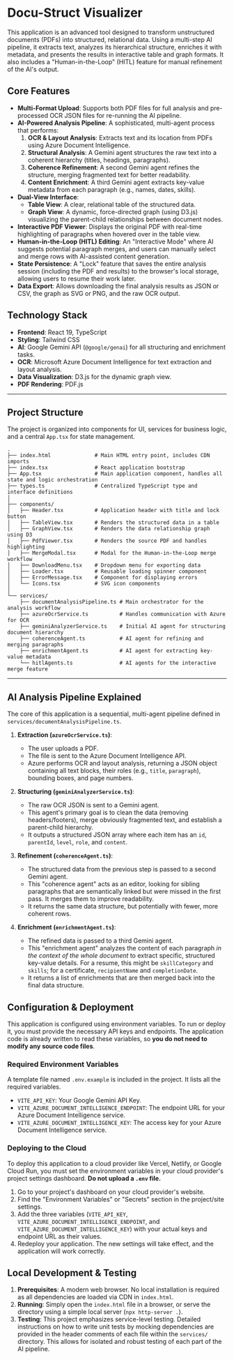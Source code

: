 # Docu-Struct Visualizer

This application is an advanced tool designed to transform unstructured documents (PDFs) into structured, relational data. Using a multi-step AI pipeline, it extracts text, analyzes its hierarchical structure, enriches it with metadata, and presents the results in interactive table and graph formats. It also includes a "Human-in-the-Loop" (HITL) feature for manual refinement of the AI's output.

## Core Features

*   **Multi-Format Upload**: Supports both PDF files for full analysis and pre-processed OCR JSON files for re-running the AI pipeline.
*   **AI-Powered Analysis Pipeline**: A sophisticated, multi-agent process that performs:
    1.  **OCR & Layout Analysis**: Extracts text and its location from PDFs using Azure Document Intelligence.
    2.  **Structural Analysis**: A Gemini agent structures the raw text into a coherent hierarchy (titles, headings, paragraphs).
    3.  **Coherence Refinement**: A second Gemini agent refines the structure, merging fragmented text for better readability.
    4.  **Content Enrichment**: A third Gemini agent extracts key-value metadata from each paragraph (e.g., names, dates, skills).
*   **Dual-View Interface**:
    *   **Table View**: A clear, relational table of the structured data.
    *   **Graph View**: A dynamic, force-directed graph (using D3.js) visualizing the parent-child relationships between document nodes.
*   **Interactive PDF Viewer**: Displays the original PDF with real-time highlighting of paragraphs when hovered over in the table view.
*   **Human-in-the-Loop (HITL) Editing**: An "Interactive Mode" where AI suggests potential paragraph merges, and users can manually select and merge rows with AI-assisted content generation.
*   **State Persistence**: A "Lock" feature that saves the entire analysis session (including the PDF and results) to the browser's local storage, allowing users to resume their work later.
*   **Data Export**: Allows downloading the final analysis results as JSON or CSV, the graph as SVG or PNG, and the raw OCR output.

## Technology Stack

*   **Frontend**: React 19, TypeScript
*   **Styling**: Tailwind CSS
*   **AI**: Google Gemini API (`@google/genai`) for all structuring and enrichment tasks.
*   **OCR**: Microsoft Azure Document Intelligence for text extraction and layout analysis.
*   **Data Visualization**: D3.js for the dynamic graph view.
*   **PDF Rendering**: PDF.js

---

## Project Structure

The project is organized into components for UI, services for business logic, and a central `App.tsx` for state management.

```
.
├── index.html              # Main HTML entry point, includes CDN imports
├── index.tsx               # React application bootstrap
├── App.tsx                 # Main application component, handles all state and logic orchestration
├── types.ts                # Centralized TypeScript type and interface definitions
│
├── components/
│   ├── Header.tsx          # Application header with title and lock button
│   ├── TableView.tsx       # Renders the structured data in a table
│   ├── GraphView.tsx       # Renders the data relationship graph using D3
│   ├── PdfViewer.tsx       # Renders the source PDF and handles highlighting
│   ├── MergeModal.tsx      # Modal for the Human-in-the-Loop merge workflow
│   ├── DownloadMenu.tsx    # Dropdown menu for exporting data
│   ├── Loader.tsx          # Reusable loading spinner component
│   ├── ErrorMessage.tsx    # Component for displaying errors
│   └── Icons.tsx           # SVG icon components
│
└── services/
    ├── documentAnalysisPipeline.ts # Main orchestrator for the analysis workflow
    ├── azureOcrService.ts          # Handles communication with Azure for OCR
    ├── geminiAnalyzerService.ts    # Initial AI agent for structuring document hierarchy
    ├── coherenceAgent.ts           # AI agent for refining and merging paragraphs
    ├── enrichmentAgent.ts          # AI agent for extracting key-value metadata
    └── hitlAgents.ts               # AI agents for the interactive merge feature
```

---

## AI Analysis Pipeline Explained

The core of this application is a sequential, multi-agent pipeline defined in `services/documentAnalysisPipeline.ts`.

1.  **Extraction (`azureOcrService.ts`)**:
    *   The user uploads a PDF.
    *   The file is sent to the Azure Document Intelligence API.
    *   Azure performs OCR and layout analysis, returning a JSON object containing all text blocks, their roles (e.g., `title`, `paragraph`), bounding boxes, and page numbers.

2.  **Structuring (`geminiAnalyzerService.ts`)**:
    *   The raw OCR JSON is sent to a Gemini agent.
    *   This agent's primary goal is to clean the data (removing headers/footers), merge obviously fragmented text, and establish a parent-child hierarchy.
    *   It outputs a structured JSON array where each item has an `id`, `parentId`, `level`, `role`, and `content`.

3.  **Refinement (`coherenceAgent.ts`)**:
    *   The structured data from the previous step is passed to a second Gemini agent.
    *   This "coherence agent" acts as an editor, looking for sibling paragraphs that are semantically linked but were missed in the first pass. It merges them to improve readability.
    *   It returns the same data structure, but potentially with fewer, more coherent rows.

4.  **Enrichment (`enrichmentAgent.ts`)**:
    *   The refined data is passed to a third Gemini agent.
    *   This "enrichment agent" analyzes the content of each paragraph *in the context of the whole document* to extract specific, structured key-value details. For a resume, this might be `skillCategory` and `skills`; for a certificate, `recipientName` and `completionDate`.
    *   It returns a list of enrichments that are then merged back into the final data structure.

## Configuration & Deployment

This application is configured using environment variables. To run or deploy it, you must provide the necessary API keys and endpoints. The application code is already written to read these variables, so **you do not need to modify any source code files**.

### Required Environment Variables

A template file named `.env.example` is included in the project. It lists all the required variables.

*   `VITE_API_KEY`: Your Google Gemini API Key.
*   `VITE_AZURE_DOCUMENT_INTELLIGENCE_ENDPOINT`: The endpoint URL for your Azure Document Intelligence service.
*   `VITE_AZURE_DOCUMENT_INTELLIGENCE_KEY`: The access key for your Azure Document Intelligence service.

### Deploying to the Cloud

To deploy this application to a cloud provider like Vercel, Netlify, or Google Cloud Run, you must set the environment variables in your cloud provider's project settings dashboard. **Do not upload a `.env` file.**

1.  Go to your project's dashboard on your cloud provider's website.
2.  Find the "Environment Variables" or "Secrets" section in the project/site settings.
3.  Add the three variables (`VITE_API_KEY`, `VITE_AZURE_DOCUMENT_INTELLIGENCE_ENDPOINT`, and `VITE_AZURE_DOCUMENT_INTELLIGENCE_KEY`) with your actual keys and endpoint URL as their values.
4.  Redeploy your application. The new settings will take effect, and the application will work correctly.

## Local Development & Testing

1.  **Prerequisites**: A modern web browser. No local installation is required as all dependencies are loaded via CDN in `index.html`.
2.  **Running**: Simply open the `index.html` file in a browser, or serve the directory using a simple local server (`npx http-server .`).
3.  **Testing**: This project emphasizes service-level testing. Detailed instructions on how to write unit tests by mocking dependencies are provided in the header comments of each file within the `services/` directory. This allows for isolated and robust testing of each part of the AI pipeline.
